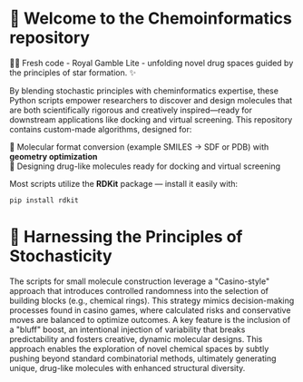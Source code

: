 # 🔬 Welcome to the Chemoinformatics repository 

🔭🐍 Fresh code - Royal Gamble Lite - unfolding novel drug spaces guided by the principles of star formation. ✨ 

By blending stochastic principles with cheminformatics expertise, these Python scripts empower researchers to discover and design molecules that are both scientifically rigorous and creatively inspired—ready for downstream applications like docking and virtual screening. This repository contains custom-made algorithms, designed for:

🔄 Molecular format conversion (example SMILES →  SDF or PDB) with **geometry optimization**  
💊 Designing drug-like molecules ready for docking and virtual screening

Most scripts utilize the **RDKit** package — install it easily with:

```bash
pip install rdkit
```

# 🎲 Harnessing the Principles of Stochasticity

The scripts for small molecule construction leverage a "Casino-style" approach that introduces controlled randomness into the selection of building blocks (e.g., chemical rings). This strategy mimics decision-making processes found in casino games, where calculated risks and conservative moves are balanced to optimize outcomes. A key feature is the inclusion of a "bluff" boost, an intentional injection of variability that breaks predictability and fosters creative, dynamic molecular designs. This approach enables the exploration of novel chemical spaces by subtly pushing beyond standard combinatorial methods, ultimately generating unique, drug-like molecules with enhanced structural diversity.
